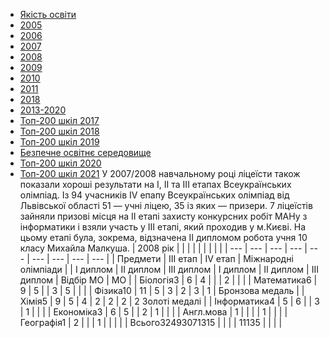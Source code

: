 
- [Якість освіти](/якість-освіти/)
- [2005](/якість-освіти/2005/)
- [2006](/якість-освіти/2006/)
- [2007](/якість-освіти/2007/)
- [2008](/якість-освіти/2008/)
- [2009](/якість-освіти/2009/)
- [2010](/якість-освіти/2010/)
- [2011](/якість-освіти/2011/)
- [2018](/якість-освіти/2018/)
- [2013-2020](/якість-освіти/2013-2020/)
- [Топ-200 шкіл 2017](/якість-освіти/топ-200-шкіл-2017/)
- [Топ-200 шкіл 2018](/якість-освіти/топ-200-шкіл-2018/)
- [Топ-200 шкіл 2019](/якість-освіти/топ-200-шкіл-2019/)
- [Безпечне освітнє середовище](/якість-освіти/безпечне-освітнє-середовище/)
- [Топ-200 шкіл 2020](/якість-освіти/топ-200-шкіл-2020/)
- [Топ-200 шкіл 2021](/якість-освіти/топ-200-шкіл-2021/)
У 2007/2008 навчальному році ліцеїсти також показали хороші результати на I, II та III етапах Всеукраїнських олімпіад.
Із 94 учасників IV епапу Всеукраїнських олімпіад від Львівської області 51 — учні ліцею, 35 із яких — призери.
7 ліцеїстів зайняли призові місця на II етапі захисту конкурсних робіт МАНу з інформатики і взяли участь у III етапі, який проходив у м.Києві. На цьому етапі була, зокрема, відзначена II дипломом робота учня 10 класу Михайла Малкуша.
|     2008 рік      |           |  |  |  |  |  |  |  |
| --- | --- | --- | --- | --- | --- | --- | --- | --- |
|     Предмети      | III етап  | IV етап | Міжнародні олімпіади |
|     I диплом      | II диплом | III диплом | I диплом | II диплом | III диплом | Відбір МО | МО |
|     Біологія3     |     6     | 4 |  |  | 2 |  |  |
|    Математика6    |     9     | 5 |  | 3 | 5 |  |  |
|     Фізика10      |    11     | 5 | 3 | 2 | 3 | 1 | Бронзова медаль |
|      Хімія5       |     9     | 5 | 4 | 2 | 2 | 2 | 2 Золоті медалі |
|   Інформатика4    |     5     | 6 |  | 3 | 1 |  |  |
|    Економіка3     |     6     | 5 |  | 2 | 1 |  |  |
|     Англ.мова     |     1     |  |  |  | 1 |  |  |
|    Географія1     |     2     |  |  | 1 |  |  |  |
| Всього32493071315 |           |
|                   |   11135   |  |  |  |
       